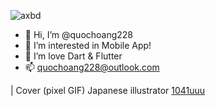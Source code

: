 ![axbd](https://user-images.githubusercontent.com/45001484/231051488-9e84e0b6-f6b5-49e4-a8ed-be1234c16ccc.gif)
- 👋 Hi, I’m @quochoang228
- 🎉 I’m interested in Mobile App!
- 💙 I’m love Dart & Flutter 
- 📫 quochoang228@outlook.com

| Cover (pixel GIF) Japanese illustrator [1041uuu](https://twitter.com/1041uuu)

<!---
quochoang228/quochoang228 is a ✨ special ✨ repository because its `README.md` (this file) appears on your GitHub profile.
You can click the Preview link to take a look at your changes.
--->
